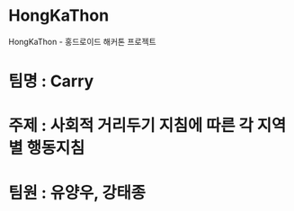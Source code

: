 # HongKaThon
HongKaThon - 홍드로이드 해커톤 프로젝트
# 팀명 : Carry
# 주제 : 사회적 거리두기 지침에 따른 각 지역별 행동지침
# 팀원 : 유양우, 강태종
